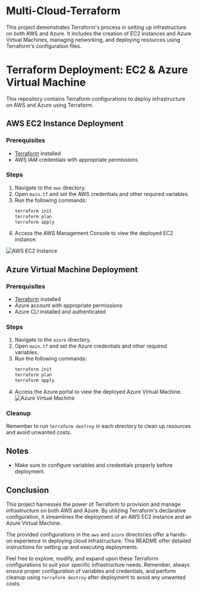 # Multi-Cloud-Terraform
This project demonstrates Terraform's process in setting up infrastructure on both AWS and Azure. It includes the creation of EC2 instances and Azure Virtual Machines, managing networking, and deploying resources using Terraform's configuration files.

# Terraform Deployment: EC2 & Azure Virtual Machine
This repository contains Terraform configurations to deploy infrastructure on AWS and Azure using Terraform.

## AWS EC2 Instance Deployment

### Prerequisites
- [Terraform](https://www.terraform.io/downloads.html) installed
- AWS IAM credentials with appropriate permissions

### Steps
1. Navigate to the `aws` directory.
2. Open `main.tf` and set the AWS credentials and other required variables.
3. Run the following commands:
    ```bash
    terraform init
    terraform plan
    terraform apply
    ```
4. Access the AWS Management Console to view the deployed EC2 instance.

![AWS EC2 Instance](Image/AWS.png)

## Azure Virtual Machine Deployment

### Prerequisites
- [Terraform](https://www.terraform.io/downloads.html) installed
- Azure account with appropriate permissions
- Azure CLI installed and authenticated

### Steps
1. Navigate to the `azure` directory.
2. Open `main.tf` and set the Azure credentials and other required variables.
3. Run the following commands:
    ```bash
    terraform init
    terraform plan
    terraform apply
    ```
4. Access the Azure portal to view the deployed Azure Virtual Machine.
![Azure Virtual Machine ](vsdc.png)

### Cleanup
Remember to run `terraform destroy` in each directory to clean up resources and avoid unwanted costs.

## Notes
- Make sure to configure variables and credentials properly before deployment.

## Conclusion

This project harnesses the power of Terraform to provision and manage infrastructure on both AWS and Azure. By utilizing Terraform's declarative configuration, it streamlines the deployment of an AWS EC2 instance and an Azure Virtual Machine.

The provided configurations in the `aws` and `azure` directories offer a hands-on experience in deploying cloud infrastructure. This README offer detailed instructions for setting up and executing deployments.

Feel free to explore, modify, and expand upon these Terraform configurations to suit your specific infrastructure needs. Remember, always ensure proper configuration of variables and credentials, and perform cleanup using `terraform destroy` after deployment to avoid any unwanted costs.


